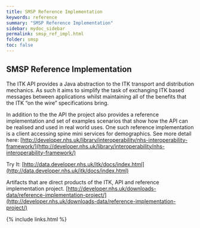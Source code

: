 ```yaml
---
title: SMSP Reference Implementation
keywords: reference
summary: "SMSP Reference Implementation"
sidebar: mydoc_sidebar
permalink: smsp_ref_impl.html
folder: smsp
toc: false
---
```


## SMSP Reference Implementation
The ITK API provides a Java abstraction to the ITK transport and distribution mechanics. As such it aims to simplify the task of exchanging ITK based messages between applications whilst maintaining all of the benefits that the ITK “on the wire” specifications bring.

In addition to the the API the project also provides a reference implementation and set of examples scenarios that show how the API can be realised and used in real world uses. One such reference implementation is a client accessing spine mini services for demographics. See more detail here: [http://developer.nhs.uk/library/interoperability/nhs-interoperability-framework/](http://developer.nhs.uk/library/interoperability/nhs-interoperability-framework/)

Try It: [http://data.developer.nhs.uk/itk/docs/index.html](http://data.developer.nhs.uk/itk/docs/index.html)

Artifacts that are direct products of the ITK, API and reference implementation project.
[http://developer.nhs.uk/downloads-data/reference-implementation-project/](http://developer.nhs.uk/downloads-data/reference-implementation-project/)


{% include links.html %}
